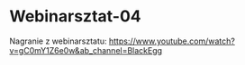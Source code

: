 # Webinarsztat-04

Nagranie z webinarsztatu: https://www.youtube.com/watch?v=gC0mY1Z6e0w&ab_channel=BlackEgg